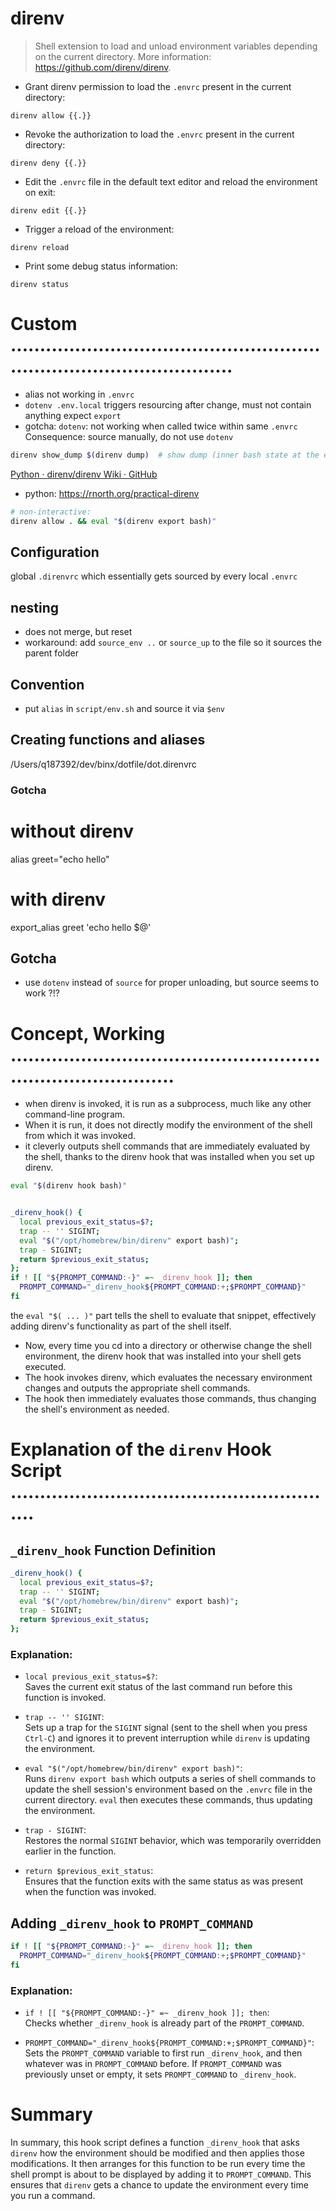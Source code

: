 # direnv

> Shell extension to load and unload environment variables depending on the current directory.
> More information: <https://github.com/direnv/direnv>.

- Grant direnv permission to load the `.envrc` present in the current directory:

`direnv allow {{.}}`

- Revoke the authorization to load the `.envrc` present in the current directory:

`direnv deny {{.}}`

- Edit the `.envrc` file in the default text editor and reload the environment on exit:

`direnv edit {{.}}`

- Trigger a reload of the environment:

`direnv reload`

- Print some debug status information:

`direnv status`


# Custom ...........................................................................................
- alias not working in `.envrc`
- `dotenv .env.local` triggers resourcing after change, must not contain anything expect `export`
- gotcha: `dotenv`: not working when called twice within same `.envrc`
  Consequence: source manually, do not use `dotenv`

```bash
direnv show_dump $(direnv dump)  # show dump (inner bash state at the end of execution)
```

[Python · direnv/direnv Wiki · GitHub](https://github.com/direnv/direnv/wiki/Python)
- python: https://rnorth.org/practical-direnv

```bash
# non-interactive:
direnv allow . && eval "$(direnv export bash)"
```

## Configuration
global `.direnvrc` which essentially gets sourced by every local `.envrc`

## nesting
- does not merge, but reset
- workaround: add `source_env ..` or `source_up` to the file so it sources the parent folder

## Convention
- put `alias` in `script/env.sh` and source it via `$env`


## Creating functions and aliases
/Users/q187392/dev/binx/dotfile/dot.direnvrc

### Gotcha
# without direnv
alias greet="echo hello"

# with direnv
export_alias greet 'echo hello $@'


## Gotcha
- use `dotenv` instead of `source` for proper unloading, but source seems to work ?!?



# Concept, Working .................................................................................
- when direnv is invoked, it is run as a subprocess, much like any other command-line program.
- When it is run, it does not directly modify the environment of the shell from which it was invoked.
- it cleverly outputs shell commands that are immediately evaluated by the shell, thanks to the direnv hook that was installed when you set up direnv.
```bash
eval "$(direnv hook bash)"


_direnv_hook() {
  local previous_exit_status=$?;
  trap -- '' SIGINT;
  eval "$("/opt/homebrew/bin/direnv" export bash)";
  trap - SIGINT;
  return $previous_exit_status;
};
if ! [[ "${PROMPT_COMMAND:-}" =~ _direnv_hook ]]; then
  PROMPT_COMMAND="_direnv_hook${PROMPT_COMMAND:+;$PROMPT_COMMAND}"
fi
```
the `eval "$( ... )"` part tells the shell to evaluate that snippet, effectively adding direnv's functionality as part of the shell itself.

- Now, every time you cd into a directory or otherwise change the shell environment, the direnv hook that was installed into your shell gets executed.
- The hook invokes direnv, which evaluates the necessary environment changes and outputs the appropriate shell commands.
- The hook then immediately evaluates those commands, thus changing the shell's environment as needed.


# Explanation of the `direnv` Hook Script .........................................................
## `_direnv_hook` Function Definition
```bash
_direnv_hook() {
  local previous_exit_status=$?;
  trap -- '' SIGINT;
  eval "$("/opt/homebrew/bin/direnv" export bash)";
  trap - SIGINT;
  return $previous_exit_status;
};
```

### Explanation:

- `local previous_exit_status=$?`:  
  Saves the current exit status of the last command run before this function is invoked.

- `trap -- '' SIGINT`:  
  Sets up a trap for the `SIGINT` signal (sent to the shell when you press `Ctrl-C`) and ignores it to prevent interruption while `direnv` is updating the environment.

- `eval "$("/opt/homebrew/bin/direnv" export bash)"`:  
  Runs `direnv export bash` which outputs a series of shell commands to update the shell session's environment based on the `.envrc` file in the current directory. `eval` then executes these commands, thus updating the environment.

- `trap - SIGINT`:  
  Restores the normal `SIGINT` behavior, which was temporarily overridden earlier in the function.

- `return $previous_exit_status`:  
  Ensures that the function exits with the same status as was present when the function was invoked.


## Adding `_direnv_hook` to `PROMPT_COMMAND`
```bash
if ! [[ "${PROMPT_COMMAND:-}" =~ _direnv_hook ]]; then
  PROMPT_COMMAND="_direnv_hook${PROMPT_COMMAND:+;$PROMPT_COMMAND}"
fi
```

### Explanation:

- `if ! [[ "${PROMPT_COMMAND:-}" =~ _direnv_hook ]]; then`:  
  Checks whether `_direnv_hook` is already part of the `PROMPT_COMMAND`.

- `PROMPT_COMMAND="_direnv_hook${PROMPT_COMMAND:+;$PROMPT_COMMAND}"`:  
  Sets the `PROMPT_COMMAND` variable to first run `_direnv_hook`, and then whatever was in `PROMPT_COMMAND` before. If `PROMPT_COMMAND` was previously unset or empty, it sets `PROMPT_COMMAND` to `_direnv_hook`.

# Summary

In summary, this hook script defines a function `_direnv_hook` that asks `direnv` how the environment should be modified and then applies those modifications.
It then arranges for this function to be run every time the shell prompt is about to be displayed by adding it to `PROMPT_COMMAND`.
This ensures that `direnv` gets a chance to update the environment every time you run a command.

